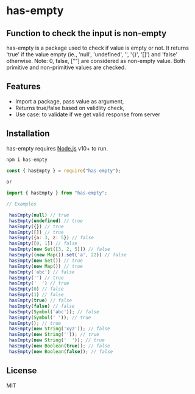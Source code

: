 # has-empty
## Function to check the input is non-empty

has-empty is a package used to check if value is empty or not. It returns 'true' if the value empty (ie., 'null', 'undefined', '', '{}', '[]') and 'false' otherwise. Note: 0, false, [""] are considered as non-empty value. Both primitive and non-primitive values are checked.

## Features
- Import a package, pass value as argument,
- Returns true/false based on validlity check,
- Use case: to validate if we get valid response from server

## Installation
has-empty requires [Node.js](https://nodejs.org/) v10+ to run.

```js
npm i has-empty
 
const { hasEmpty } = require("has-empty");

or 

import { hasEmpty } from "has-empty";
```

```js client
// Examples

 hasEmpty(null) // true
 hasEmpty(undefined) // true
 hasEmpty({}) // true
 hasEmpty([]) // true
 hasEmpty({a: 3, z: 5}) // false
 hasEmpty([0, 1]) // false
 hasEmpty(new Set([3, 2, 5])) // false
 hasEmpty((new Map()).set('a', 22)) // false
 hasEmpty(new Set()) // true
 hasEmpty(new Map()) // true
 hasEmpty('abc') // false
 hasEmpty('') // true
 hasEmpty('  ') // true
 hasEmpty(0) // false
 hasEmpty(1) // false
 hasEmpty(true) // false
 hasEmpty(false) // false
 hasEmpty(Symbol('abc')); // false
 hasEmpty(Symbol(' ')); // true
 hasEmpty(); // true
 hasEmpty(new String('xyz')); // false
 hasEmpty(new String('')); // true
 hasEmpty(new String('  ')); // true
 hasEmpty(new Boolean(true)); // false
 hasEmpty(new Boolean(false)); // false
```

## License
MIT
